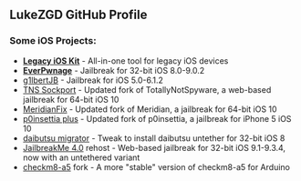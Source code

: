 ## LukeZGD GitHub Profile

### Some iOS Projects:
- [**Legacy iOS Kit**](https://github.com/LukeZGD/Legacy-iOS-Kit) - All-in-one tool for legacy iOS devices
- [**EverPwnage**](https://github.com/LukeZGD/EverPwnage) - Jailbreak for 32-bit iOS 8.0-9.0.2
- [g1lbertJB](https://github.com/g1lbertJB/g1lbertJB) - Jailbreak for iOS 5.0-6.1.2
- [TNS Sockport](https://github.com/LukeZGD/tns-sockport) - Updated fork of TotallyNotSpyware, a web-based jailbreak for 64-bit iOS 10
- [MeridianFix](https://github.com/LukeZGD/MeridianFix) - Updated fork of Meridian, a jailbreak for 64-bit iOS 10
- [p0insettia plus](https://github.com/LukeZGD/p0insettia-plus) - Updated fork of p0insettia, a jailbreak for iPhone 5 iOS 10
- [daibutsu migrator](https://github.com/LukeZGD/daibutsu-migrator) - Tweak to install daibutsu untether for 32-bit iOS 8
- [JailbreakMe 4.0](https://github.com/LukeZGD/jbme4) rehost - Web-based jailbreak for 32-bit iOS 9.1-9.3.4, now with an untethered variant
- [checkm8-a5](https://github.com/LukeZGD/checkm8-a5) fork - A more "stable" version of checkm8-a5 for Arduino
